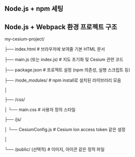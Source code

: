 ## Node.js + npm 세팅
## Node.js + Webpack 환경 프로젝트 구조

my-cesium-project/

├── index.html # 브라우저에 보여줄 기본 HTML 문서

├── main.js (또는 index.js) # 지도 초기화 및 Cesium 관련 코드

├── package.json # 프로젝트 설정 (npm 의존성, 실행 스크립트 등)

├── /node_modules/ # npm install로 설치된 라이브러리 모음

│

├── /css/

│ └── main.css # 사용자 정의 스타일

├── /js/

│ └── CesiumConfig.js # Cesium Ion access token 같은 설정

│

└── /public/ (선택적) # 이미지, 아이콘 같은 정적 파일

